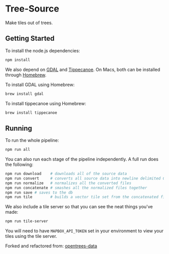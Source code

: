 # Tree-Source

Make tiles out of trees.

## Getting Started

To install the node.js dependencies:

```bash
npm install
```

We also depend on [GDAL](https://gdal.org) and [Tippecanoe](https://github.com/mapbox/tippecanoe). On Macs, both can be installed through [Homebrew](https://brew.sh).

To install GDAL using Homebrew:

```bash
brew install gdal
```

To install tippecanoe using Homebrew:

```bash
brew install tippecanoe
```

## Running

To run the whole pipeline:

```bash
npm run all
```

You can also run each stage of the pipeline independently. A full run does the following:

```bash
npm run download    # downloads all of the source data
npm run convert     # converts all source data into newline delimited GeoJSON
npm run normalize   # normalizes all the converted files
npm run concatenate # smashes all the normalized files together
npm run save # saves to the db
npm run tile        # builds a vector tile set from the concatenated file
```

We also include a tile server so that you can see the neat things you've made:

```bash
npm run tile-server
```

You will need to have `MAPBOX_API_TOKEN` set in your environment to view your tiles using the tile server.


Forked and refactored from: [opentrees-data](https://github.com/stevage/opentrees-data)
